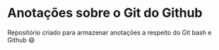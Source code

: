 # Anotações sobre o Git do Github



Repositório criado para armazenar anotações a respeito do Git bash e Github :smile: 
